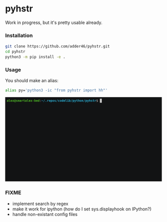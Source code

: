 # pyhstr

Work in progress, but it's pretty usable already.

### Installation

```bash
git clone https://github.com/adder46/pyhstr.git
cd pyhstr
python3 -m pip install -e .
```

### Usage

You should make an alias:

```bash
alias py='python3 -ic "from pyhstr import hh"'
```

![screenshot](pyhstr.gif)

### FIXME 

- implement search by regex
- make it work for ipython (how do I set sys.displayhook on IPython?)
- handle non-existant config files
